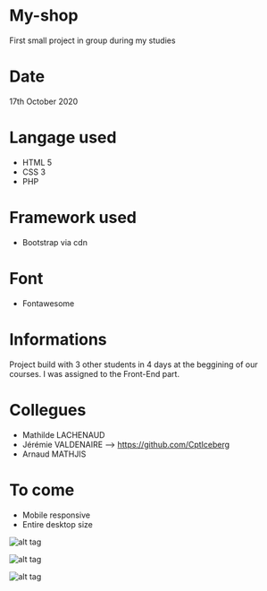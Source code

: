 # My-shop
First small project in group during my studies

# Date
17th October 2020

# Langage used
- HTML 5
- CSS 3
- PHP

# Framework used
- Bootstrap via cdn

# Font
- Fontawesome

# Informations
Project build with 3 other students in 4 days at the beggining of our courses.
I was assigned to the Front-End part.

# Collegues
- Mathilde LACHENAUD
- Jérémie VALDENAIRE --> https://github.com/CptIceberg
- Arnaud MATHJIS


# To come
- Mobile responsive
- Entire desktop size


![alt tag](https://user-images.githubusercontent.com/73991398/99702511-2807e880-2a96-11eb-8345-06b25aeb115f.png)

![alt tag](https://user-images.githubusercontent.com/73991398/99702530-30f8ba00-2a96-11eb-86ab-7901c5db3ade.png)

![alt tag](https://user-images.githubusercontent.com/73991398/99702600-48d03e00-2a96-11eb-92f8-23d4066bd28f.png)
